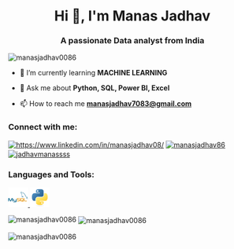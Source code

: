<h1 align="center">Hi 👋, I'm Manas Jadhav</h1>
<h3 align="center">A passionate Data analyst from India</h3>

<p align="left"> <img src="https://komarev.com/ghpvc/?username=manasjadhav0086&label=Profile%20views&color=0e75b6&style=flat" alt="manasjadhav0086" /> </p>

- 🌱 I’m currently learning **MACHINE LEARNING**

- 💬 Ask me about **Python, SQL, Power BI, Excel**

- 📫 How to reach me **manasjadhav7083@gmail.com**

<h3 align="left">Connect with me:</h3>
<p align="left">
<a href="https://linkedin.com/in/https://www.linkedin.com/in/manasjadhav08/" target="blank"><img align="center" src="https://raw.githubusercontent.com/rahuldkjain/github-profile-readme-generator/master/src/images/icons/Social/linked-in-alt.svg" alt="https://www.linkedin.com/in/manasjadhav08/" height="30" width="40" /></a>
<a href="https://kaggle.com/manasjadhav86" target="blank"><img align="center" src="https://raw.githubusercontent.com/rahuldkjain/github-profile-readme-generator/master/src/images/icons/Social/kaggle.svg" alt="manasjadhav86" height="30" width="40" /></a>
<a href="https://instagram.com/jadhavmanassss" target="blank"><img align="center" src="https://raw.githubusercontent.com/rahuldkjain/github-profile-readme-generator/master/src/images/icons/Social/instagram.svg" alt="jadhavmanassss" height="30" width="40" /></a>
</p>

<h3 align="left">Languages and Tools:</h3>
<p align="left"> <a href="https://www.mysql.com/" target="_blank" rel="noreferrer"> <img src="https://raw.githubusercontent.com/devicons/devicon/master/icons/mysql/mysql-original-wordmark.svg" alt="mysql" width="40" height="40"/> </a> <a href="https://www.python.org" target="_blank" rel="noreferrer"> <img src="https://raw.githubusercontent.com/devicons/devicon/master/icons/python/python-original.svg" alt="python" width="40" height="40"/> </a> </p>

<p><img align="left" src="https://github-readme-stats.vercel.app/api/top-langs?username=manasjadhav0086&show_icons=true&locale=en&layout=compact" alt="manasjadhav0086" /></p>

<p>&nbsp;<img align="center" src="https://github-readme-stats.vercel.app/api?username=manasjadhav0086&show_icons=true&locale=en" alt="manasjadhav0086" /></p>

<p><img align="center" src="https://github-readme-streak-stats.herokuapp.com/?user=manasjadhav0086&" alt="manasjadhav0086" /></p>
